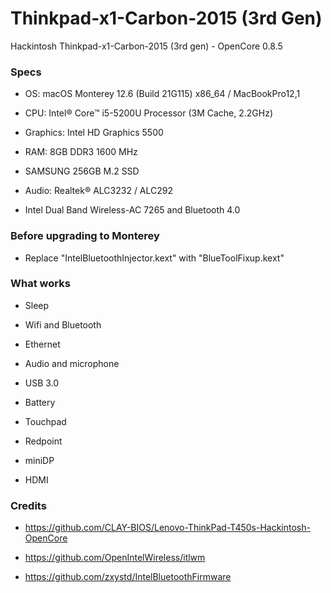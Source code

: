 # Thinkpad-x1-Carbon-2015 (3rd Gen)
Hackintosh Thinkpad-x1-Carbon-2015 (3rd gen) - OpenCore 0.8.5

### Specs
+ OS: macOS Monterey 12.6 (Build 21G115) x86_64 / MacBookPro12,1

+ CPU: Intel® Core™ i5-5200U Processor (3M Cache, 2.2GHz)

+ Graphics: Intel HD Graphics 5500

+ RAM: 8GB DDR3 1600 MHz

+ SAMSUNG 256GB M.2 SSD

+ Audio: Realtek® ALC3232 / ALC292

+ Intel Dual Band Wireless-AC 7265 and Bluetooth 4.0

### Before upgrading to Monterey

+ Replace "IntelBluetoothInjector.kext" with "BlueToolFixup.kext"

### What works

+ Sleep

+ Wifi and Bluetooth

+ Ethernet

+ Audio and microphone

+ USB 3.0

+ Battery

+ Touchpad

+ Redpoint

+ miniDP

+ HDMI

### Credits

+ https://github.com/CLAY-BIOS/Lenovo-ThinkPad-T450s-Hackintosh-OpenCore

+ https://github.com/OpenIntelWireless/itlwm

+ https://github.com/zxystd/IntelBluetoothFirmware
